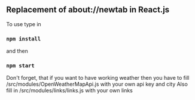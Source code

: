 ## Replacement of about://newtab in React.js

To use type in
### `npm install`
and then
### `npm start`

Don't forget, that if you want to have working weather then you have to fill /src/modules/OpenWeatherMapApi.js with your own api key and city
Also fill in /src/modules/links/links.js with your own links